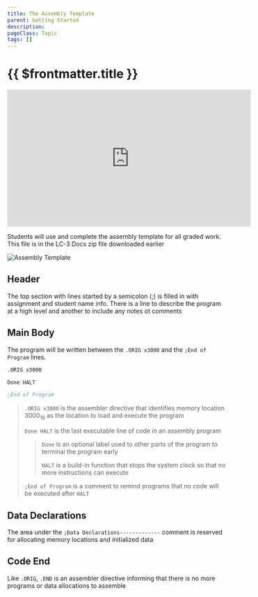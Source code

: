 ```yaml
---
title: The Assembly Template
parent: Getting Started
description: 
pageClass: Topic
tags: []
---
```


# {{ $frontmatter.title }}
<div class="iframe-responsive">
<iframe width="560" height="315" src="https://www.youtube.com/embed/WsybkuWznpg" title="YouTube video player" frameborder="0" allow="accelerometer; autoplay; clipboard-write; encrypted-media; gyroscope; picture-in-picture; web-share" allowfullscreen></iframe>
</div>

Students will use and complete the assembly template for all graded work. This file is in the LC-3 Docs zip file downloaded earlier

![Assembly Template](/images/LC3/Assembly_Template.png)

## Header
The top section with lines started by a semicolon (;) is filled in with assignment and student name info. There is a line to describe the program at a high level and another to include any notes ot comments

## Main Body
The program will be written between the ```.ORIG x3000``` and the ```;End of Program``` lines. 
```asm
.ORIG x3000

Done HALT

;End of Program
```

> ```.ORIG x3000``` is the assembler directive that identifies memory location 3000<sub>16</sub> as the location to load and execute the program
>
>```Done HALT``` is the last executable line of code in an assembly program
>> ```Done``` is an optional label used to other parts of the program to terminal the program early
>>
>> ```HALT``` is a build-in function that stops the system clock so that no more instructions can execute
>
>```;End of Program``` is a comment to remind programs that no code will be executed after ```HALT```

## Data Declarations
The area under the ```;Data Declarations-------------``` comment is reserved for allocating memory locations and initialized data

## Code End

Like ```.ORIG```, ```.END``` is an assembler directive informing that there is no more programs or data allocations to assemble
